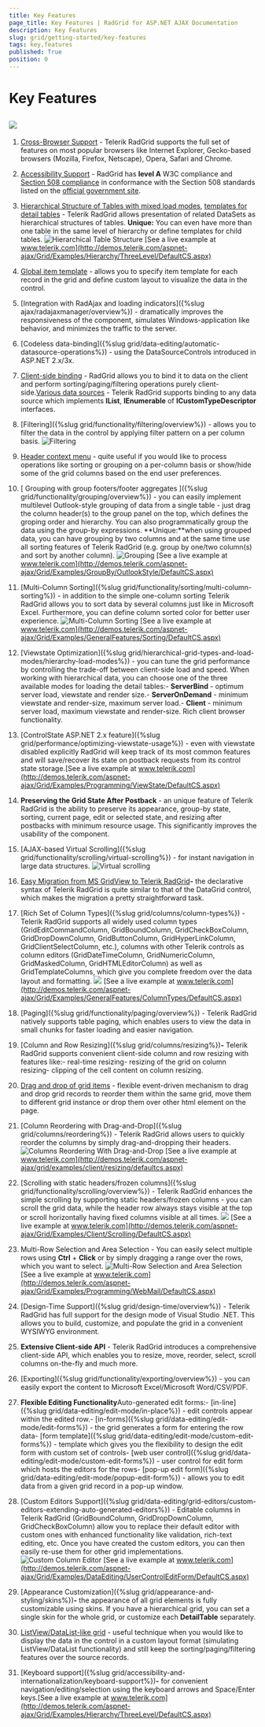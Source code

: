 ```yaml
---
title: Key Features
page_title: Key Features | RadGrid for ASP.NET AJAX Documentation
description: Key Features
slug: grid/getting-started/key-features
tags: key,features
published: True
position: 0
---
```


# Key Features



## ![](images/grd_radgrid_default_thumb.png)

1. [Cross-Browser Support](http://www.telerik.com/aspnet-ajax/tech-sheets/browser-support) - Telerik RadGrid supports the full set of features on most popular browsers like Internet Explorer, Gecko-based browsers (Mozilla, Firefox, Netscape), Opera, Safari and Chrome.

1. [Accessibility Support](http://www.telerik.com/help/aspnet-ajax/grid-accessibility-compliance.html) - RadGrid has **level A** W3C compliance and [Section 508 compliance](http://demos.telerik.com/aspnet-ajax/grid/examples/generalfeatures/accessibility/defaultcs.aspx) in conformance with the Section 508 standards listed on the [official government site](http://www.section508.gov/).

1. [Hierarchical Structure of Tables with mixed load modes](http://demos.telerik.com/aspnet-ajax/grid/examples/hierarchy/hierarchyloadmodemixed/defaultcs.aspx), [templates for detail tables](http://demos.telerik.com/ASPNET/Prometheus/Grid/Examples/Hierarchy/NestedViewTemplate/DefaultCS.aspx) - Telerik RadGrid allows presentation of related DataSets as hierarchical structures of tables. **Unique:** You can even have more than one table in the same level of hierarchy or define templates for child tables.
![Hierarchical Table Structure](images/grd_rg_features_1_01.gif)
[See a live example at www.telerik.com](http://demos.telerik.com/aspnet-ajax/Grid/Examples/Hierarchy/ThreeLevel/DefaultCS.aspx)

1. [Global item template](http://demos.telerik.com/ASPNET/Prometheus/Grid/Examples/GeneralFeatures/CardView/DefaultCS.aspx) - allows you to specify item template for each record in the grid and define custom layout to visualize the data in the control.

1. [Integration with RadAjax and loading indicators]({%slug ajax/radajaxmanager/overview%}) - dramatically improves the responsiveness of the component, simulates Windows-application like behavior, and minimizes the traffic to the server.

1. [Codeless data-binding]({%slug grid/data-editing/automatic-datasource-operations%}) - using the DataSourceControls introduced in ASP.NET 2.x/3x.

1. [Client-side binding](http://demos.telerik.com/ASPNET/Prometheus/Grid/Examples/Client/DataBinding/DefaultCS.aspx) - RadGrid allows you to bind it to data on the client and perform sorting/paging/filtering operations purely client-side.[Various data sources](http://demos.telerik.com/ASPNET/Prometheus/Grid/Examples/Programming/Binding/DefaultCS.aspx) - Telerik RadGrid supports binding to any data source which implements **IList**, **IEnumerable** of **ICustomTypeDescriptor** interfaces.

1. [Filtering]({%slug grid/functionality/filtering/overview%}) - allows you to filter the data in the control by applying filter pattern on a per column basis.
![Filtering](images/grd_Filtering.png)

1. [Header context menu](http://demos.telerik.com/ASPNET/Prometheus/Grid/Examples/GeneralFeatures/HeaderContextMenu/DefaultCS.aspx) - quite useful if you would like to process operations like sorting or grouping on a per-column basis or show/hide some of the grid columns based on the end user preferences.

1. [ Grouping with group footers/footer aggregates ]({%slug grid/functionality/grouping/overview%}) - you can easily implement multilevel Outlook-style grouping of data from a single table - just drag the column header(s) to the group panel on the top, which defines the groping order and hierarchy. You can also programmatically group the data using the group-by expressions. **Unique:**when using grouped data, you can have grouping by two columns and at the same time use all sorting features of Telerik RadGrid (e.g. group by one/two column(s) and sort by another column).
![Grouping](images/grd_Grouping.png)
[See a live example at www.telerik.com](http://demos.telerik.com/aspnet-ajax/Grid/Examples/GroupBy/OutlookStyle/DefaultCS.aspx)

1. [Multi-Column Sorting]({%slug grid/functionality/sorting/multi-column-sorting%}) - in addition to the simple one-column sorting Telerik RadGrid allows you to sort data by several columns just like in Microsoft Excel. Furthermore, you can define column sorted color for better user experience.
![Multi-Column Sorting](images/grd_MultiColumnSort.png)
[See a live example at www.telerik.com](http://demos.telerik.com/aspnet-ajax/Grid/Examples/GeneralFeatures/Sorting/DefaultCS.aspx)

1. [Viewstate Optimization]({%slug grid/hierarchical-grid-types-and-load-modes/hierarchy-load-modes%}) - you can tune the grid performance by controlling the trade-off between client-side load and speed. When working with hierarchical data, you can choose one of the three available modes for loading the detail tables:- **ServerBind** - optimum server load, viewstate and render size.- **ServerOnDemand** - minimum viewstate and render-size, maximum server load.- **Client** - minimum server load, maximum viewstate and render-size. Rich client browser functionality.

1. [ControlState ASP.NET 2.x feature]({%slug grid/performance/optimizing-viewstate-usage%}) - even with viewstate disabled explicitly RadGrid will keep track of its most common features and will save/recover its state on postback requests from its control state storage.[See a live example at www.telerik.com](http://demos.telerik.com/aspnet-ajax/Grid/Examples/Programming/ViewState/DefaultCS.aspx)

1. **Preserving the Grid State After Postback** - an unique feature of Telerik RadGrid is the ability to preserve its appearance, group-by state, sorting, current page, edit or selected state, and resizing after postbacks with minimum resource usage. This significantly improves the usability of the component.

1. [AJAX-based Virtual Scrolling]({%slug grid/functionality/scrolling/virtual-scrolling%}) - for instant navigation in large data structures.
![Virtual scrolling](images/GoogleStyleScroll.PNG)

1. [Easy Migration from MS GridView to Telerik RadGrid](http://demos.telerik.com/aspnet-ajax/Grid/Examples/GeneralFeatures/Migration/DefaultCS.aspx)**-** the declarative syntax of Telerik RadGrid is quite similar to that of the DataGrid control, which makes the migration a pretty straightforward task.

1. [Rich Set of Column Types]({%slug grid/columns/column-types%}) - Telerik RadGrid supports all widely used column types (GridEditCommandColumn, GridBoundColumn, GridCheckBoxColumn, GridDropDownColumn, GridButtonColumn, GridHyperLinkColumn, GridClientSelectColumn, etc.), columns with other Telerik controls as column editors (GridDateTimeColumn, GridNumericColumn, GridMaskedColumn, GridHTMLEditorColumn) as well as GridTemplateColumns, which give you complete freedom over the data layout and formatting.
![](images/grd_ColumnTypes.gif)
[See a live example at www.telerik.com](http://demos.telerik.com/aspnet-ajax/Grid/Examples/GeneralFeatures/ColumnTypes/DefaultCS.aspx)

1. [Paging]({%slug grid/functionality/paging/overview%}) - Telerik RadGrid natively supports table paging, which enables users to view the data in small chunks for faster loading and easier navigation.

1. [Column and Row Resizing]({%slug grid/columns/resizing%})**-** Telerik RadGrid supports convenient client-side column and row resizing with features like:- real-time resizing- resizing of the grid on column resizing- clipping of the cell content on column resizing.

1. [Drag and drop of grid items](http://demos.telerik.com/ASPNET/Prometheus/Grid/Examples/Programming/DragAndDrop/DefaultCS.aspx) - flexible event-driven mechanism to drag and drop grid records to reorder them within the same grid, move them to different grid instance or drop them over other html element on the page.

1. [Column Reordering with Drag-and-Drop]({%slug grid/columns/reordering%}) - Telerik RadGrid allows users to quickly reorder the columns by simply drag-and-dropping their headers.
![Columns Reordering With Drag-and-Drop](images/grd_ReorderColumns.png)
[See a live example at www.telerik.com](http://demos.telerik.com/aspnet-ajax/grid/examples/client/resizing/defaultcs.aspx)

1. [Scrolling with static headers/frozen columns]({%slug grid/functionality/scrolling/overview%}) - Telerik RadGrid enhances the simple scrolling by supporting static headers/frozen columns - you can scroll the grid data, while the header row always stays visible at the top or scroll horizontally having fixed columns visible at all times.
![](images/grd_StaticHeaders.gif)
[See a live example at www.telerik.com](http://demos.telerik.com/aspnet-ajax/Grid/Examples/Client/Scrolling/DefaultCS.aspx)

1. Multi-Row Selection and Area Selection - You can easily select multiple rows using **Ctrl** + **Click** or by simply dragging a range over the rows, which you want to select.
![Multi-Row Selection and Area Selection](images/grd_rg_features_1_08.gif)
[See a live example at www.telerik.com](http://demos.telerik.com/aspnet-ajax/Grid/Examples/Programming/WebMail/DefaultCS.aspx)

1. [Design-Time Support]({%slug grid/design-time/overview%}) - Telerik RadGrid has full support for the design mode of Visual Studio .NET. This allows you to build, customize, and populate the grid in a convenient WYSIWYG environment.

1. **Extensive Client-side API** - Telerik RadGrid introduces a comprehensive client-side API, which enables you to resize, move, reorder, select, scroll columns on-the-fly and much more.

1. [Exporting]({%slug grid/functionality/exporting/overview%}) - you can easily export the content to Microsoft Excel/Microsoft Word/CSV/PDF.

1. **Flexible Editing Functionality**Auto-generated edit forms:- [in-line]({%slug grid/data-editing/edit-mode/in-place%}) - edit controls appear within the edited row.- [in-forms]({%slug grid/data-editing/edit-mode/edit-forms%}) - the grid generates a form for entering the row data- [form template]({%slug grid/data-editing/edit-mode/custom-edit-forms%}) - template which gives you the flexibility to design the edit form with custom set of controls- [web user control]({%slug grid/data-editing/edit-mode/custom-edit-forms%}) - user control for edit form which hosts the editors for the rows- [pop-up edit form]({%slug grid/data-editing/edit-mode/popup-edit-form%}) - allows you to edit data from a given grid record in a pop-up window.

1. [Custom Editors Support]({%slug grid/data-editing/grid-editors/custom-editors-extending-auto-generated-editors%}) - Editable columns in Telerik RadGrid (GridBoundColumn, GridDropDownColumn, GridCheckBoxColumn) allow you to replace their default editor with custom ones with enhanced functionality like validation, rich-text editing, etc. Once you have created the custom editors, you can then easily re-use them for other grid implementations.
![Custom Column Editor](images/grd_customEditors.png)
[See a live example at www.telerik.com](http://demos.telerik.com/aspnet-ajax/Grid/Examples/DataEditing/UserControlEditForm/DefaultCS.aspx)

1. [Appearance Customization]({%slug grid/appearance-and-styling/skins%})**-** the appearance of all grid elements is fully customizable using skins. If you have a hierarchical grid, you can set a single skin for the whole grid, or customize each **DetailTable** separately.

1. [ListView/DataList-like grid](http://demos.telerik.com/ASPNET/Prometheus/Grid/Examples/Programming/ListView/DefaultCS.aspx) - useful technique when you would like to display the data in the control in a custom layout format (simulating ListView/DataList functionality) and still keep the sorting/paging/filtering features over the source records.

1. [Keyboard support]({%slug grid/accessibility-and-internationalization/keyboard-support%})**-** for convenient navigation/editing/selection using the keyboard arrows and Space/Enter keys.[See a live example at www.telerik.com](http://demos.telerik.com/aspnet-ajax/Grid/Examples/Hierarchy/ThreeLevel/DefaultCS.aspx)
